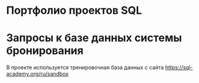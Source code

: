 # Портфолио проектов SQL
# Запросы к базе данных системы бронирования
В проекте используется тренировочная база данных с сайта https://sql-academy.org/ru/sandbox
